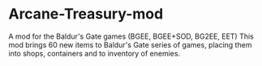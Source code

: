 # Arcane-Treasury-mod
A mod for the Baldur's Gate games (BGEE, BGEE+SOD, BG2EE, EET) 
This mod brings 60 new items to Baldur's Gate series of games, placing them into shops, containers and to inventory of enemies.
